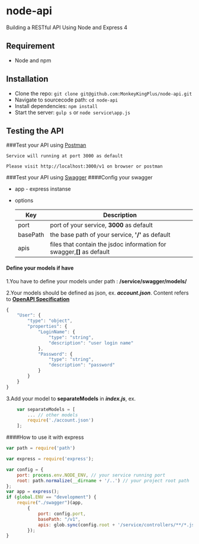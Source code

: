 # node-api
Building a RESTful API Using Node and Express 4

## Requirement
- Node and npm

## Installation

- Clone the repo: `git clone git@github.com:MonkeyKingPlus/node-api.git`
- Navigate to sourcecode path: `cd node-api`
- Install dependencies: `npm install`
- Start the server: `gulp s` or `node service\app.js`

## Testing the API

###Test your API using [Postman](https://chrome.google.com/webstore/detail/postman-rest-client-packa/fhbjgbiflinjbdggehcddcbncdddomop)

    Service will running at port 3000 as default
    
    Please visit http://localhost:3000/v1 on browser or postman
    
###Test your API using [Swagger](http://swagger.io/)
####Config your swagger
- app - express instanse
- options

    Key | Description
    --- | -----------
    port | port of your service, **3000** as default
    basePath | the base path of your service, **'/'** as default
    apis | files that contain the jsdoc information for swagger,**[]** as default

#### Define your models if have
1.You have to define your models under path : **/service/swagger/models/**

2.Your models should be defined as json, ex. ***account.json***. Content refers to [**OpenAPI Specification**](https://github.com/OAI/OpenAPI-Specification/blob/master/versions/2.0.md)
```javascript
{
    "User": {
        "type": "object",
        "properties": {
            "LoginName": {
                "type": "string",
                "description": "user login name"
            },
            "Password": {
                "type": "string",
                "description": "password"
            }
        }
    }
}
```
3.Add your model to **separateModels** in ***index.js***, ex.
```javascript
    var separateModels = [
        ... // other models
        require('./account.json')
    ];
```

####How to use it with express
```javascript
var path = require('path')

var express = require('express');

var config = {
    port: process.env.NODE_ENV, // your service running port
    root: path.normalize(__dirname + '/..') // your project root path
};
var app = express();
if (global.ENV == "development") {
    require("./swagger")(app,
        {
            port: config.port,
            basePath: "/v1",
            apis: glob.sync(config.root + '/service/controllers/**/*.js')
        });
}
```